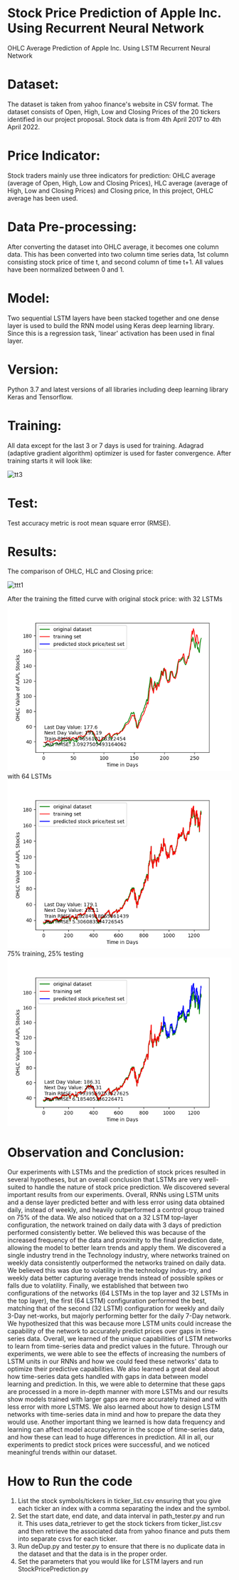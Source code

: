 # Stock Price Prediction of Apple Inc. Using Recurrent Neural Network
OHLC Average Prediction of Apple Inc. Using LSTM Recurrent Neural Network

# Dataset:
The dataset is taken from yahoo finance's website in CSV format. The dataset consists of Open, High, Low and Closing 
Prices of the 20 tickers identified in our project proposal. Stock data is from 4th April 2017 to 4th April 2022. 
# Price Indicator:
Stock traders mainly use three indicators for prediction: OHLC average (average of Open, High, Low and Closing Prices),
HLC average (average of High, Low and Closing Prices) and Closing price, In this project, OHLC average has been used.
# Data Pre-processing:
After converting the dataset into OHLC average, it becomes one column data. This has been converted into two column time
series data, 1st column consisting stock price of time t, and second column of time t+1. All values have been normalized
between 0 and 1.
# Model: 
Two sequential LSTM layers have been stacked together and one dense layer is used to build the RNN model using Keras 
deep learning library. Since this is a regression task, 'linear' activation has been used in final layer.
# Version:
Python 3.7 and latest versions of all libraries including deep learning library Keras and Tensorflow.
# Training:
All data except for the last 3 or 7 days is used for training. Adagrad (adaptive gradient algorithm) optimizer is used 
for faster convergence.
After training starts it will look like:

![tt3](https://user-images.githubusercontent.com/24511419/29501862-787afad2-864d-11e7-8fbc-26afaa992a4d.png)


# Test:
Test accuracy metric is root mean square error (RMSE).
# Results:
The comparison of OHLC, HLC and Closing price:


![ttt1](https://user-images.githubusercontent.com/24511419/29501710-76018bbe-864c-11e7-9239-afd8bbf19bb8.png)

After the training the fitted curve with original stock price:
with 32 LSTMs
![ttt2](stock-predict-charts/weekly_32_lstms_3_day_AAPL.png)
with 64 LSTMs
![ttt3](stock-predict-charts/daily_64_lstms_3_day_AAPL.png)
75% training, 25% testing 
![ttt4](stock-predict-charts/daily_75per64_lstms_3_day_AAPL.png)
# Observation and Conclusion:
Our experiments with LSTMs and the prediction of stock prices resulted in several hypotheses, but an overall conclusion
that LSTMs are very well-suited to handle the nature of stock price prediction. We discovered several important results
from our experiments. Overall, RNNs using LSTM units and a dense layer predicted better and with less error using data 
obtained daily, instead of weekly, and heavily outperformed a control group trained on 75% of the data. We also noticed 
that on a 32 LSTM top-layer configuration, the network trained on daily data with 3 days of prediction performed 
consistently better. We believed this was because of the increased frequency of the data and proximity to the final 
prediction date, allowing the model to better learn trends and apply them. We discovered a single industry trend in the 
Technology industry, where networks trained on weekly data consistently outperformed the networks trained on daily data.
We believed this was due to volatility in the technology indus-try, and weekly data better capturing average trends 
instead of possible spikes or falls due to volatility. Finally, we established that between two configurations of the 
networks (64 LSTMs in the top layer and 32 LSTMs in the top layer), the first (64 LSTM) configuration performed the 
best, matching that of the second (32 LSTM) configuration for weekly and daily 3-Day net-works, but majorly performing 
better for the daily 7-Day network. We hypothesized that this was because more LSTM units could increase the capability 
of the network to accurately predict prices over gaps in time-series data. Overall, we learned of the unique 
capabilities of LSTM networks to learn from time-series data and predict values in the future. Through our experiments, 
we were able to see the effects of increasing the numbers of LSTM units in our RNNs and how we could feed these 
networks' data to optimize their predictive capabilities. We also learned a great deal about how time-series data gets 
handled with gaps in data between model learning and prediction. In this, we were able to determine that these gaps are 
processed in a more in-depth manner with more LSTMs and our results show models trained with larger gaps are more 
accurately trained and with less error with more LSTMS. We also learned about how to design LSTM networks with 
time-series data in mind and how to prepare the data they would use. Another important thing we learned is how data 
frequency and learning can affect model accuracy/error in the scope of time-series data, and how these can lead to huge 
differences in prediction. All in all, our experiments to predict stock prices were successful, and we noticed 
meaningful trends within our dataset.

# How to Run the code
1) List the stock symbols/tickers in ticker_list.csv ensuring that you give each ticker an index with a comma separating
the index and the symbol.
2) Set the start date, end date, and data interval in path_tester.py and run it. This uses data_retriever to get the 
stock tickers from ticker_list.csv and then retrieve the associated data from yahoo finance and puts them into separate 
csvs for each ticker.   
3) Run deDup.py and tester.py to ensure that there is no duplicate data in the dataset and that the data is in the 
proper order.
4) Set the parameters that you would like for LSTM layers and run StockPricePrediction.py

